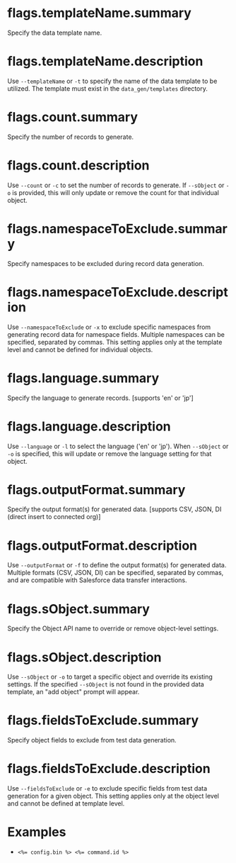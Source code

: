 # flags.templateName.summary

Specify the data template name.

# flags.templateName.description

Use `--templateName` or `-t` to specify the name of the data template to be utilized. The template must exist in the `data_gen/templates` directory.

# flags.count.summary

Specify the number of records to generate.

# flags.count.description

Use `--count` or `-c` to set the number of records to generate. If `--sObject` or `-o` is provided, this will only update or remove the count for that individual object.

# flags.namespaceToExclude.summary

Specify namespaces to be excluded during record data generation.

# flags.namespaceToExclude.description

Use `--namespaceToExclude` or `-x` to exclude specific namespaces from generating record data for namespace fields. Multiple namespaces can be specified, separated by commas. This setting applies only at the template level and cannot be defined for individual objects.

# flags.language.summary

Specify the language to generate records. [supports 'en' or 'jp']

# flags.language.description

Use `--language` or `-l` to select the language ('en' or 'jp'). When `--sObject` or `-o` is specified, this will update or remove the language setting for that object.

# flags.outputFormat.summary

Specify the output format(s) for generated data. [supports CSV, JSON, DI (direct insert to connected org)]

# flags.outputFormat.description

Use `--outputFormat` or `-f` to define the output format(s) for generated data. Multiple formats (CSV, JSON, DI) can be specified, separated by commas, and are compatible with Salesforce data transfer interactions.

# flags.sObject.summary

Specify the Object API name to override or remove object-level settings.

# flags.sObject.description

Use `--sObject` or `-o` to target a specific object and override its existing settings. If the specified `--sObject` is not found in the provided data template, an "add object" prompt will appear.

# flags.fieldsToExclude.summary

Specify object fields to exclude from test data generation.

# flags.fieldsToExclude.description

Use `--fieldsToExclude` or `-e` to exclude specific fields from test data generation for a given object. This setting applies only at the object level and cannot be defined at template level.

# Examples

- `<%= config.bin %> <%= command.id %>`

